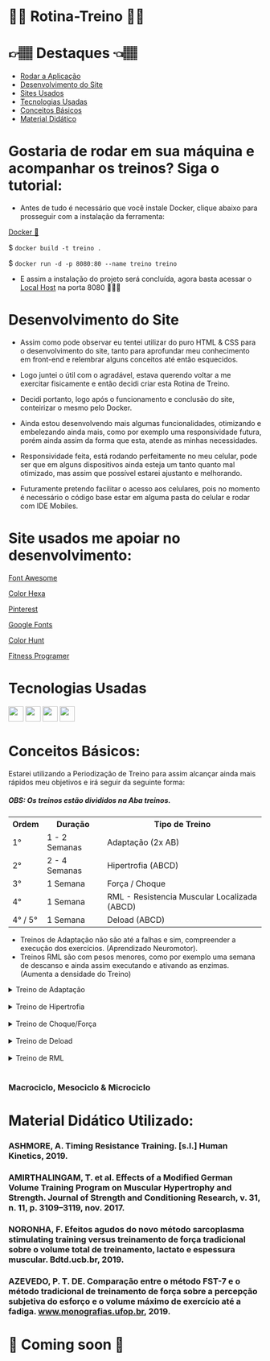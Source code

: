 # 💪🏽 Rotina-Treino ✌🏽


# 👉🏽 Destaques 👈🏽
- [Rodar a Aplicação](#gostaria-de-rodar-em-sua-máquina-e-acompanhar-os-treinos-siga-o-tutorial)
- [Desenvolvimento do Site](#desenvolvimento-do-site)
- [Sites Usados](#site-usados-me-apoiar-no-desenvolvimento)
- [Tecnologias Usadas](#tecnologias-usadas)
- [Conceitos Básicos](#conceitos-básicos)
- [Material Didático](#material-didático-utilizado)


# Gostaria de rodar em sua máquina e acompanhar os treinos? Siga o tutorial:


- Antes de tudo é necessário que você instale Docker, clique abaixo para prosseguir com a instalação da ferramenta:


<a href="https://docs.docker.com/engine/install/">Docker 🐳</a>


$ ```docker build -t treino .```


$ ```docker run -d -p 8080:80 --name treino treino```


- E assim a instalação do projeto será concluída, agora basta acessar o <a href="http://localhost:8080">Local Host</a> na porta 8080  🏋🏻‍♂️


# Desenvolvimento do Site


- Assim como pode observar eu tentei utilizar do puro HTML & CSS para o desenvolvimento do site, tanto para aprofundar meu conhecimento em front-end e relembrar alguns conceitos até então esquecidos.
 
- Logo juntei o útil com o agradável, estava querendo voltar a me exercitar fisicamente e então decidi criar esta Rotina de Treino.
 
- Decidi portanto, logo após o funcionamento e conclusão do site, conteirizar o mesmo pelo Docker.


- Ainda estou desenvolvendo mais algumas funcionalidades, otimizando e embelezando ainda mais, como por exemplo uma responsividade futura, porém ainda assim da forma que esta, atende as minhas necessidades.

- Responsividade feita, está rodando perfeitamente no meu celular, pode ser que em alguns dispositivos ainda esteja um tanto quanto mal otimizado, mas assim que possível estarei ajustanto e melhorando.

- Futuramente pretendo facilitar o acesso aos celulares, pois no momento é necessário o código base estar em alguma pasta do celular e rodar com IDE Mobiles.


# Site usados me apoiar no desenvolvimento: 


<a href="https://fontawesome.com">Font Awesome</a>


<a href="https://www.colorhexa.com">Color Hexa</a>


<a href="https://br.pinterest.com">Pinterest</a>


<a href="https://fonts.google.com">Google Fonts</a>


<a href="https://colorhunt.co">Color Hunt</a>


<a href="https://fitnessprogramer.com">Fitness Programer</a>


# Tecnologias Usadas


<img height="30em" src="https://img.shields.io/badge/Docker-1DA1F2?style=for-the-badge&logo=docker&logoColor=white"/>
<img height="30em" src="https://img.shields.io/badge/CSS-239120?&style=for-the-badge&logo=css3&logoColor=white"/>
<img height="30em" src="https://img.shields.io/badge/JavaScript-F7DF1E?style=for-the-badge&logo=javascript&logoColor=black"/>
<img height="30em" src="https://img.shields.io/badge/HTML5-E34F26?style=for-the-badge&logo=html5&logoColor=white"/>


# Conceitos Básicos:


Estarei utilizando a Periodização de Treino para assim alcançar ainda mais rápidos meu objetivos e irá seguir da seguinte forma:


##### OBS: Os treinos estão divididos na Aba treinos.


<table>
    <tr>
    <th>Ordem</th>
    <th>Duração</th>
    <th>Tipo de Treino</th>
  </tr>
  <tr>
    <td>1°</td>
    <td>1 - 2 Semanas</td>
    <td>Adaptação (2x AB)</td>
  </tr>
  <tr>
    <td>2°</td>
    <td>2 - 4 Semanas</td>
    <td>Hipertrofia (ABCD)</td>
  </tr>
  <tr>
    <td>3°</td>
    <td>1 Semana</td>
    <td>Força / Choque</td>
  </tr>
  <tr>
    <td>4°</td>
    <td>1 Semana</td>
    <td>RML - Resistencia Muscular Localizada (ABCD)</td>
  </tr>
  <tr>
    <td>4° / 5°</td>
    <td>1 Semana</td>
    <td>Deload (ABCD)</td>
  </tr>
</table>

- Treinos de Adaptação não são até a falhas e sim, compreender a execução dos exercícios. (Aprendizado Neuromotor).
- Treinos RML são com pesos menores, como por exemplo uma semana de descanso e ainda assim executando e ativando as enzimas. (Aumenta a densidade do Treino)

<details>
  <summary> Treino de Adaptação</summary>
  <code>Em meu ciclo de treinos a adaptação é logo após um periodo de Deload, irei explicar posteriormente ou você pode clicar logo abaixo. Basicamente como o próprio nome insinua é um treino adaptativo onde busca você se acostumar para a nova leva de treinos de Hipertrofia, são treinos com cargas medianas e um número de repetição e séries inferior a Hipertrofia e maior que o Treino de choque.
  Lembrando que eles trabalham mais vezes os músculos na semana, novamente acostumando/adaptando seu corpo para o ciclo de Hipertrofia</code>
</details>
<br>
<details>
  <summary> Treino de Hipertrofia</summary>
  <code>O treino de Hipertrofia dura 4 semanas, treinos rasoavelmente pesados e com progressão de carga constante, anotando cada peso e repetições até a falha, pois estou treinando em casa e alguns treinos como o de perna não tenho aparelho necessários, portanto os treinos de Coxa/Pernas são até a falha.</code>
</details>
<br>
<details>
  <summary> Treino de Choque/Força</summary>
  <code>Um semana inteira de treino buscando a força máxima e aumentando em no mínimo 10% da carga que utilizei na última semana de Hipertrofia, são poucas repetições e 5x, essa semana busca o corpo responder aos grande estímulos de força, para aumentar nossa resistencia e progessão de carga.</code>
</details>
<br>
<details>
  <summary> Treino de Deload</summary>
  <code>É uma semana de treino logo após a semana de de Choque/Força, onde busca recuperar as articulações e tendões se exercitando ainda, porém com cargas menores, em torno de 15% menor do que a última carga da semana de Hipertrofia e com altas repetições</code>
</details>
<br>
<details>
  <summary> Treino de RML</summary>
  <code>São treino optativos, caso você tenha a consciencia que alcançou seus objetivos e precisa melhorar algum músculo ou fortificar o mesmo, normalmente ele é feito após a semana de Deload, mas como ainda estou longe do meu objetivo ainda não irei utilizar a técnica RML</code>
</details>
<br>

### Macrociclo, Mesociclo & Microciclo
 
# Material Didático Utilizado:


### ASHMORE, A. Timing Resistance Training. [s.l.] Human Kinetics, 2019.


### AMIRTHALINGAM, T. et al. Effects of a Modified German Volume Training Program on Muscular Hypertrophy and Strength. Journal of Strength and Conditioning Research, v. 31, n. 11, p. 3109–3119, nov. 2017.


### NORONHA, F. Efeitos agudos do novo método sarcoplasma stimulating training versus treinamento de força tradicional sobre o volume total de treinamento, lactato e espessura muscular. Bdtd.ucb.br, 2019.


### AZEVEDO, P. T. DE. Comparação entre o método FST-7 e o método tradicional de treinamento de força sobre a percepção subjetiva do esforço e o volume máximo de exercício até a fadiga. www.monografias.ufop.br, 2019.


# 👷 Coming soon 👷


‌


‌


‌





